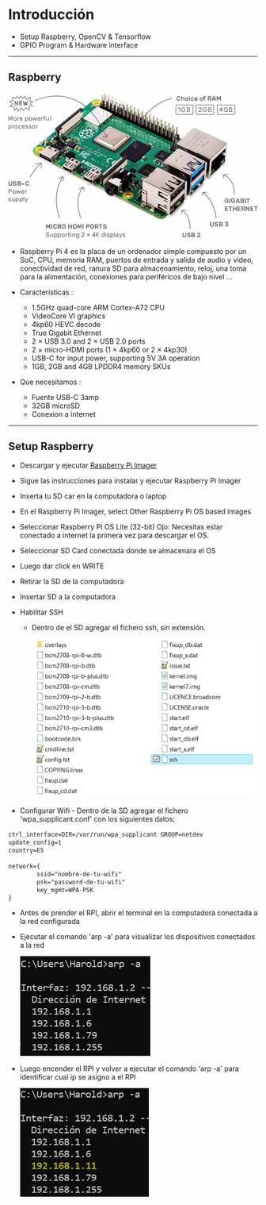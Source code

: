 # Introducción

- Setup Raspberry, OpenCV & Tensorflow
- GPIO Program & Hardware interface

---

## Raspberry

![](resource/rpi_hardware.png)

- Raspberry Pi 4 es la placa de un ordenador simple compuesto por un SoC, CPU, memoria RAM, puertos de entrada y salida de audio y vídeo, conectividad de red, ranura SD para almacenamiento, reloj, una toma para la alimentación, conexiones para periféricos de bajo nivel ...

- Caracteristicas :

  - 1.5GHz quad-core ARM Cortex-A72 CPU
  - VideoCore VI graphics
  - 4kp60 HEVC decode
  - True Gigabit Ethernet
  - 2 × USB 3.0 and 2 × USB 2.0 ports
  - 2 × micro-HDMI ports (1 × 4kp60 or 2 × 4kp30)
  - USB-C for input power, supporting 5V 3A operation
  - 1GB, 2GB and 4GB LPDDR4 memory SKUs

- Que necesitamos :

  - Fuente USB-C 3amp
  - 32GB microSD
  - Conexion a internet

---

## Setup Raspberry

- Descargar y ejecutar [Raspberry Pi Imager](https://www.raspberrypi.org/software/)
- Sigue las instrucciones para instalar y ejecutar Raspberry Pi Imager
- Inserta tu SD car en la computadora o laptop
- En el Raspberry Pi Imager, select Other Raspberry Pi OS based images
- Seleccionar Raspberry Pi OS Lite (32-bit)
  Ojo: Necesitas estar conectado a internet la primera vez para descargar el OS.
- Seleccionar SD Card conectada donde se almacenara el OS
- Luego dar click en WRITE
- Retirar la SD de la computadora
- Insertar SD a la computadora
- Habilitar SSH

  - Dentro de el SD agregar el fichero ssh, sin extensión.

    ![](resource/rpi_ssh.jpg)

- Configurar Wifi - Dentro de la SD agregar el fichero 'wpa_supplicant.conf' con los siguientes datos:

```
ctrl_interface=DIR=/var/run/wpa_supplicant GROUP=netdev
update_config=1
country=ES

network={
        ssid="nombre-de-tu-wifi"
        psk="password-de-tu-wifi"
        key_mgmt=WPA-PSK
}
```

- Antes de prender el RPI, abrir el terminal en la computadora conectada a la red configurada
- Ejecutar el comando 'arp -a' para visualizar los dispositivos conectados a la red

  ![](resource/arp01.png)

- Luego encender el RPI y volver a ejecutar el comando 'arp -a' para identificar cual ip se asigno a el RPI

  ![](resource/arp02.png)
